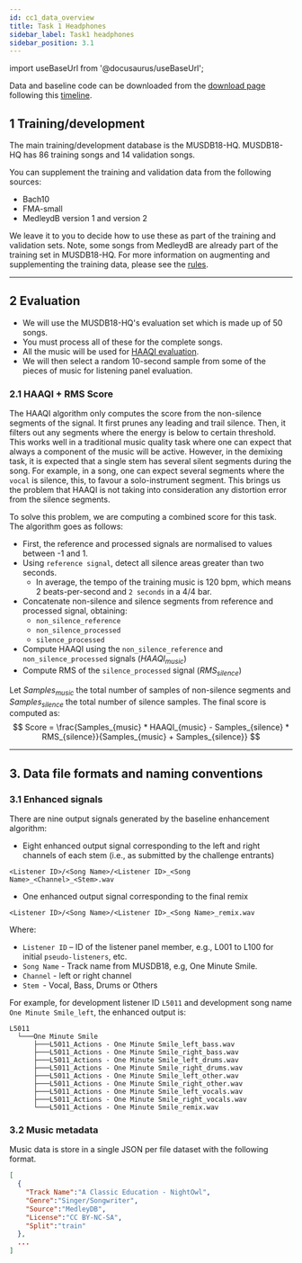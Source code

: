 ```yaml
---
id: cc1_data_overview
title: Task 1 Headphones
sidebar_label: Task1 headphones
sidebar_position: 3.1
---
```


import useBaseUrl from '@docusaurus/useBaseUrl';

Data and baseline code can be downloaded from the [download page](../Take%20part/cc1_download) following this [timeline](../Take%20part/cc1_key_dates).

## 1 Training/development

The main training/development database is the MUSDB18-HQ. MUSDB18-HQ has 86 training songs and 14 validation songs.

You can supplement the training and validation data from the following sources:

- Bach10
- FMA-small
- MedleydB version 1 and version 2

We leave it to you to decide how to use these as part of the training and validation sets.
Note, some songs from MedleydB are already part of the training set in MUSDB18-HQ. 
For more information on augmenting and supplementing the training data, please see the [rules](../Take%20part/cc1_rules#training-and-development). 

***

## 2 Evaluation

- We will use the MUSDB18-HQ's evaluation set which is made up of 50 songs.
- You must process all of these for the complete songs.
- All the music will be used for [HAAQI evaluation](../../learning_resources/Hearing_aid_processing/edu_HAP_HA_processed_speech).
- We will then select a random 10-second sample from some of the pieces of music for listening panel evaluation.

### 2.1 HAAQI + RMS Score

The HAAQI algorithm only computes the score from the non-silence segments of the signal. It first prunes any leading and trail silence.
Then, it filters out any segments where the energy is below to certain threshold. 
This works well in a traditional music quality task where one can expect that always a component of the music will be active.
However, in the demixing task, it is expected that a single stem has several silent segments during the song. 
For example, in a song, one can expect several segments where the `vocal` is silence, this, to favour a solo-instrument segment.
This brings us the problem that HAAQI is not taking into consideration any distortion error from the silence segments. 

To solve this problem, we are computing a combined score for this task. The algorithm goes as follows:

* First, the reference and processed signals are normalised to values between -1 and 1. 
* Using `reference signal`, detect all silence areas greater than two seconds. 
  * In average, the tempo of the training music is 120 bpm, which means 2 beats-per-second and `2 seconds` in a 4/4 bar.
* Concatenate non-silence and silence segments from reference and processed signal, obtaining:
  * `non_silence_reference`
  * `non_silence_processed`
  * `silence_processed`
* Compute HAAQI using the `non_silence_reference` and `non_silence_processed` signals ($HAAQI_{music}$)
* Compute RMS of the `silence_processed` signal ($RMS_{silence}$)

Let $Samples_{music}$ the total number of samples of non-silence segments and $Samples_{silence}$ the total number of silence samples.
The final score is computed as:
$$
Score = \frac{Samples_{music} * HAAQI_{music} - Samples_{silence} * RMS_{silence}}{Samples_{music} + Samples_{silence}}
$$


***

## 3. Data file formats and naming conventions

### 3.1 Enhanced signals

There are nine output signals generated by the baseline enhancement algorithm:

* Eight enhanced output signal corresponding to the left and right channels of each stem (i.e., as submitted by the challenge entrants)

`<Listener ID>/<Song Name>/<Listener ID>_<Song Name>_<Channel>_<Stem>.wav`

* One enhanced output signal corresponding to the final remix

`<Listener ID>/<Song Name>/<Listener ID>_<Song Name>_remix.wav`

Where:
* `Listener ID` – ID of the listener panel member, e.g., L001 to L100 for initial `pseudo-listeners`, etc.
* `Song Name` - Track name from MUSDB18, e.g, One Minute Smile.
* `Channel` - left or right channel
* `Stem `- Vocal, Bass, Drums or Others


For example, for development listener ID `L5011` and development song name `One Minute Smile_left`,
the enhanced output is: 

```text
L5011
  └───One Minute Smile
      ├───L5011_Actions - One Minute Smile_left_bass.wav
      ├───L5011_Actions - One Minute Smile_right_bass.wav
      ├───L5011_Actions - One Minute Smile_left_drums.wav
      ├───L5011_Actions - One Minute Smile_right_drums.wav
      ├───L5011_Actions - One Minute Smile_left_other.wav
      ├───L5011_Actions - One Minute Smile_right_other.wav
      ├───L5011_Actions - One Minute Smile_left_vocals.wav
      ├───L5011_Actions - One Minute Smile_right_vocals.wav
      └───L5011_Actions - One Minute Smile_remix.wav
```

### 3.2 Music metadata

Music data is store in a single JSON per file dataset with the following format.

```json
[
  {
    "Track Name":"A Classic Education - NightOwl",
    "Genre":"Singer/Songwriter",
    "Source":"MedleyDB",
    "License":"CC BY-NC-SA",
    "Split":"train"
  },
  ...
]
```

